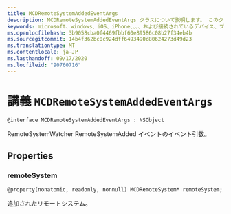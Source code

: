 ```yaml
---
title: MCDRemoteSystemAddedEventArgs
description: MCDRemoteSystemAddedEventArgs クラスについて説明します。 このクラスは、RemoteSystemWatcher RemoteSystemAdded イベントのイベント引数用です。
keywords: microsoft、windows、iOS、iPhone、、、、および接続されているデバイス、プロジェクトローマ
ms.openlocfilehash: 3b9058cba0f4469fbbf60e89586c08b27f34eb4b
ms.sourcegitcommit: 14b4f362bc0c924dff6493490c80624273d49d23
ms.translationtype: MT
ms.contentlocale: ja-JP
ms.lasthandoff: 09/17/2020
ms.locfileid: "90760716"
---
```

# <a name="class-mcdremotesystemaddedeventargs"></a>講義 `MCDRemoteSystemAddedEventArgs` 

```
@interface MCDRemoteSystemAddedEventArgs : NSObject
```  
RemoteSystemWatcher RemoteSystemAdded イベントのイベント引数。

## <a name="properties"></a>Properties

### <a name="remotesystem"></a>remoteSystem
`@property(nonatomic, readonly, nonnull) MCDRemoteSystem* remoteSystem;`

追加されたリモートシステム。